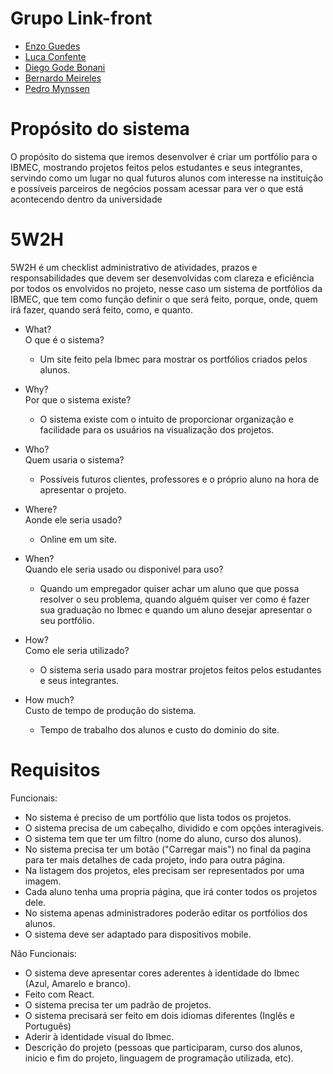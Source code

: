 # Grupo Link-front
- [Enzo Guedes](https://github.com/Enzoguedesc/react-base-project.git) 
- [Luca Confente](https://github.com/LucaConfente/Front-End) 
- [Diego Gode Bonani](https://github.com/Diego-Bonani/react-base-project) 
- [Bernardo Meireles](https://github.com/meireles07/react-base-project.git) 
- [Pedro Mynssen](https://github.com/endsky1/Projeto_FrontEnd)


# Propósito do sistema
O propósito do sistema que iremos desenvolver é criar um portfólio para o IBMEC, mostrando projetos feitos pelos estudantes e seus integrantes, servindo como um lugar no qual futuros alunos com interesse na instituição e possíveis parceiros de negócios possam acessar para ver o que está acontecendo dentro da universidade


# 5W2H  
5W2H é um checklist administrativo de atividades, prazos e responsabilidades que devem ser desenvolvidas com clareza e eficiência por todos os envolvidos no projeto, nesse caso um sistema de portfólios da IBMEC, que tem como função definir o que será feito, porque, onde, quem irá fazer, quando será feito, como, e quanto.  

- What?  
  O que é o sistema?
  - Um site feito pela Ibmec para mostrar os portfólios criados pelos alunos.  

- Why?  
  Por que o sistema existe?  
  - O sistema existe com o intuito de proporcionar organização e facilidade para os usuários na visualização dos projetos.  

- Who?  
  Quem usaria o sistema?  
  - Possíveis futuros clientes, professores e o próprio aluno na hora de apresentar o projeto.  

- Where?  
  Aonde ele seria usado?  
  - Online em um site.  

- When?  
  Quando ele seria usado ou disponivel para uso?  
  - Quando um empregador quiser achar um aluno que que possa resolver o seu problema, quando alguém quiser ver como é fazer sua graduação no Ibmec e quando um aluno desejar apresentar o seu portfólio.

- How?  
  Como ele seria utilizado?  
  - O sistema seria usado para mostrar projetos feitos pelos estudantes e seus integrantes.  

- How much?  
  Custo de tempo de produção do sistema.  
  - Tempo de trabalho dos alunos e custo do dominio do site.  


# Requisitos

Funcionais:  
 - No sistema é preciso de um portfólio que lista todos os projetos.  
 - O sistema precisa de um cabeçalho, dividido e com opções interagiveis.
 - O sistema tem que ter um filtro (nome do aluno, curso dos alunos).  
 - No sistema precisa ter um botão ("Carregar mais") no final da pagina para ter mais detalhes de cada projeto, indo para outra página.  
 - Na listagem dos projetos, eles precisam ser representados por uma imagem.  
 - Cada aluno tenha uma propria página, que irá conter todos os projetos dele.  
 - No sistema apenas administradores poderão editar os portfólios dos alunos.
 - O sistema deve ser adaptado para dispositivos mobile.

Não Funcionais:    
 - O sistema deve apresentar cores aderentes à identidade do Ibmec (Azul, Amarelo e branco).
 - Feito com React.  
 - O sistema precisa ter um padrão de projetos.  
 - O sistema precisará ser feito em dois idiomas diferentes (Inglês e Português)  
 - Aderir à identidade visual do Ibmec.  
 - Descrição do projeto (pessoas que participaram, curso dos alunos, inicio e fim do projeto, linguagem de programação utilizada, etc).  


